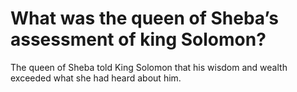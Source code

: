 # What was the queen of Sheba’s assessment of king Solomon?

The queen of Sheba told King Solomon that his wisdom and wealth exceeded what she had heard about him.
